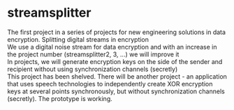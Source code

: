 # streamsplitter
The first project in a series of projects for new engineering solutions in data encryption. Splitting digital streams in encryption<br>
We use a digital noise stream for data encryption and with an increase in the project number (streamsplitter2, 3, ...) we will improve it<br>
In projects, we will generate encryption keys on the side of the sender and recipient without using synchronization channels (secretly)<br>
This project has been shelved. There will be another project - an application that uses speech technologies to independently create XOR encryption keys at several points synchronously, but without synchronization channels (secretly). The prototype is working.
